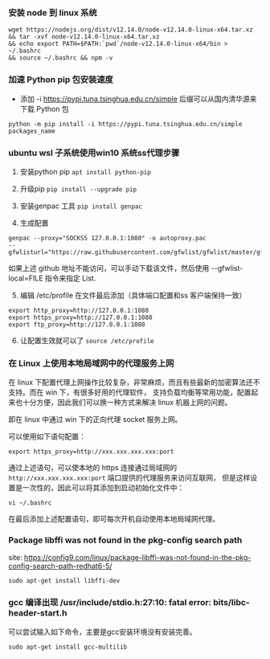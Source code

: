 ### 安装 node 到 linux 系统

```
wget https://nodejs.org/dist/v12.14.0/node-v12.14.0-linux-x64.tar.xz 
&& tar -xvf node-v12.14.0-linux-x64.tar.xz 
&& echo export PATH=$PATH:`pwd`/node-v12.14.0-linux-x64/bin > ~/.bashrc 
&& source ~/.bashrc && npm -v
```

### 加速 Python pip 包安装速度

- 添加 -i https://pypi.tuna.tsinghua.edu.cn/simple 后缀可以从国内清华源来下载 Python 包

`
python -m pip install -i https://pypi.tuna.tsinghua.edu.cn/simple packages_name
`

### ubuntu wsl 子系统使用win10 系统ss代理步骤

1. 安装python pip
`
apt install python-pip
 `
 
2. 升级pip
`
pip install --upgrade pip
`

3. 安装genpac 工具
`
pip install genpac
 `
 
4. 生成配置

```
genpac --proxy="SOCKS5 127.0.0.1:1080" -o autoproxy.pac 
--gfwlisturl="https://raw.githubusercontent.com/gfwlist/gfwlist/master/gfwlist.txt"
```

如果上述 github 地址不能访问，可以手动下载该文件，然后使用 --gfwlist-local=FILE 指令来指定 List.

5. 编辑 /etc/profile 在文件最后添加（具体端口配置和ss 客户端保持一致）

```
export http_proxy=http://127.0.0.1:1080
export https_proxy=http://127.0.0.1:1080
export ftp_proxy=http://127.0.0.1:1080
```

6. 让配置生效就可以了
`
source /etc/profile 
`

### 在 Linux 上使用本地局域网中的代理服务上网

在 linux 下配置代理上网操作比较复杂，非常麻烦，而且有些最新的加密算法还不支持。而在 win 下，有很多好用的代理软件，
支持负载均衡等常用功能，配置起来也十分方便，因此我们可以换一种方式来解决 linux 机器上网的问题。

即在 linux 中通过 win 下的正向代理 socket 服务上网。

可以使用如下语句配置：

```
export https_proxy=http://xxx.xxx.xxx.xxx:port
```

通过上述语句，可以使本地的 https 连接通过局域网的 `http://xxx.xxx.xxx.xxx:port` 端口提供的代理服务来访问互联网，
但是这样设置是一次性的，因此可以将其添加到启动初始化文件中：

```
vi ~/.bashrc
```

在最后添加上述配置语句，即可每次开机自动使用本地局域网代理。

### Package libffi was not found in the pkg-config search path

site:
https://config9.com/linux/package-libffi-was-not-found-in-the-pkg-config-search-path-redhat6-5/

```
sudo apt-get install libffi-dev
```

### gcc 编译出现 /usr/include/stdio.h:27:10: fatal error: bits/libc-header-start.h

可以尝试输入如下命令，主要是gcc安装环境没有安装完善。

```
sudo apt-get install gcc-multilib
```

